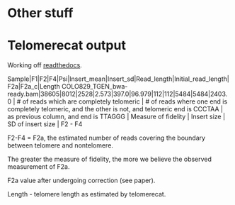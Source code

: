 # Other stuff
# Telomerecat output

Working off [readthedocs](http://telomerecat.readthedocs.io/en/latest/understanding_output.html).


Sample|F1|F2|F4|Psi|Insert_mean|Insert_sd|Read_length|Initial_read_length|F2a|F2a_c|Length
COLO829_TGEN_bwa-ready.bam|38605|8012|2528|2.573|397.0|96.979|112|112|5484|5484|2403.0
 | \# of reads which are completely telomeric | \# of reads where one end is completely telomeric, and the other is not, and telomeric end is CCCTAA | as previous column, and end is TTAGGG | Measure of fidelity | Insert size | SD of insert size | F2 - F4
 

 F2-F4 = F2a, the estimated number of reads covering the boundary between telomere and nontelomere.
 
  The greater the measure of fidelity, the more we believe the observed measurement of F2a.
 
 F2a value after undergoing correction (see paper).
 
 Length - telomere length as estimated by telomerecat.
